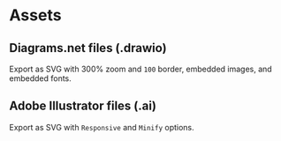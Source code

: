 # Assets

## Diagrams.net files (.drawio)
Export as SVG with 300% zoom and `100` border, embedded images, and embedded fonts.

## Adobe Illustrator files (.ai)
Export as SVG with `Responsive` and `Minify` options.
